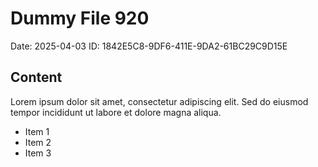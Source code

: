 # Dummy File 920

Date: 2025-04-03
ID: 1842E5C8-9DF6-411E-9DA2-61BC29C9D15E

## Content

Lorem ipsum dolor sit amet, consectetur adipiscing elit.
Sed do eiusmod tempor incididunt ut labore et dolore magna aliqua.

* Item 1
* Item 2
* Item 3
